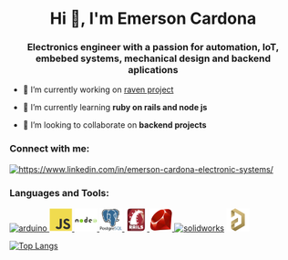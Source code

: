 <h1 align="center">Hi 👋, I'm Emerson Cardona</h1>
<h3 align="center">Electronics engineer with a passion for automation, IoT, embebed systems, mechanical design and backend aplications</h3>

- 🔭 I’m currently working on [raven project](https://raven.gt/)

- 🌱 I’m currently learning **ruby on rails and node js**

- 👯 I’m looking to collaborate on **backend projects**

<h3 align="left">Connect with me:</h3>
<p align="left">
<a href="https://www.linkedin.com/in/emerson-cardona-electronic-systems/" target="blank"><img align="center" src="https://raw.githubusercontent.com/rahuldkjain/github-profile-readme-generator/master/src/images/icons/Social/linked-in-alt.svg" alt="https://www.linkedin.com/in/emerson-cardona-electronic-systems/" height="30" width="40" /></a>
</p>


<h3 align="left">Languages and Tools:</h3>
<p align="left"> <a href="https://www.arduino.cc/" target="_blank" rel="noreferrer"> <img src="https://cdn.worldvectorlogo.com/logos/arduino-1.svg" alt="arduino" width="40" height="40"/> </a> <a href="https://developer.mozilla.org/en-US/docs/Web/JavaScript" target="_blank" rel="noreferrer"> <img src="https://raw.githubusercontent.com/devicons/devicon/master/icons/javascript/javascript-original.svg" alt="javascript" width="40" height="40"/> </a> <a href="https://nodejs.org" target="_blank" rel="noreferrer"> <img src="https://raw.githubusercontent.com/devicons/devicon/master/icons/nodejs/nodejs-original-wordmark.svg" alt="nodejs" width="40" height="40"/> </a> <a href="https://www.postgresql.org" target="_blank" rel="noreferrer"> <img src="https://raw.githubusercontent.com/devicons/devicon/master/icons/postgresql/postgresql-original-wordmark.svg" alt="postgresql" width="40" height="40"/> </a> <a href="https://rubyonrails.org" target="_blank" rel="noreferrer"> <img src="https://raw.githubusercontent.com/devicons/devicon/master/icons/rails/rails-original-wordmark.svg" alt="rails" width="40" height="40"/> </a> <a href="https://www.ruby-lang.org/en/" target="_blank" rel="noreferrer"> <img src="https://raw.githubusercontent.com/devicons/devicon/master/icons/ruby/ruby-original.svg" alt="ruby" width="40" height="40"/> </a> 
<a href='https://www.solidworks.com/es/domain/design-engineering?gclid=CjwKCAjwqJSaBhBUEiwAg5W9p31TAV14ZovSc9lRBJqvVJ-P1jNt3j7n3GKNXK3SdEmIfCraXYQnEBoCISUQAvD_BwE' target="_blank"><img alt='solidworks ' src='https://media-exp1.licdn.com/dms/image/C4E0BAQHNJqcQiYDg2Q/company-logo_200_200/0/1519875335883?e=1673481600&v=beta&t=xBqFHDy3LIZWWxeV_zA-W568ywPR0-h99n4ah9kCU6Q'&logoColor=white&labelColor=black&color=black' width="40" height="40"/></a>
<a href="https://www.altium.com" target="_blank" rel="noreferrer"> <img src="https://raw.githubusercontent.com/github/explore/7af95003139e68a3a54e382bb4f23a72836ef348/topics/altium-designer/altium-designer.png" alt="arduino" width="40" height="40"/>
</p>

![Top Langs](https://github-readme-stats.vercel.app/api/top-langs/?username=emersongcardona&theme=tokyonight)

